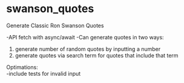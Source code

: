 # swanson_quotes

Generate Classic Ron Swanson Quotes  
  
-API fetch with async/await
-Can generate quotes in two ways:  
 1) generate number of random quotes by inputting a number  
 2) generate quotes via search term for quotes that include that term  

Optimations:  
-include tests for invalid input

